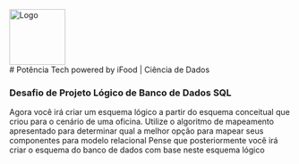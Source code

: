 <div style="align-items:center">
<img src="https://hermes.dio.me/tracks/f5dba255-da18-427a-a02a-ca11a339c1cd.png" alt="Logo" width="100">
</div>
# Potência Tech powered by iFood | Ciência de Dados

### Desafio de Projeto Lógico de Banco de Dados SQL

Agora você irá criar um esquema lógico a partir do esquema conceitual que criou para o cenário de uma oficina. Utilize o algoritmo de mapeamento apresentado para determinar qual a melhor opção para mapear seus componentes para modelo relacional Pense que posteriormente você irá criar o esquema do banco de dados com base neste esquema lógico
